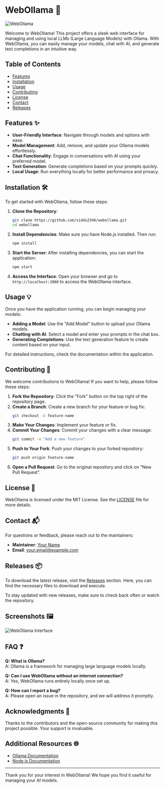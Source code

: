 # WebOllama 🦙

![WebOllama](https://img.shields.io/badge/WebOllama-v1.0.0-blue?style=flat-square)

Welcome to WebOllama! This project offers a sleek web interface for managing and using local LLMs (Large Language Models) with Ollama. With WebOllama, you can easily manage your models, chat with AI, and generate text completions in an intuitive way.

## Table of Contents

- [Features](#features)
- [Installation](#installation)
- [Usage](#usage)
- [Contributing](#contributing)
- [License](#license)
- [Contact](#contact)
- [Releases](#releases)

## Features ✨

- **User-Friendly Interface**: Navigate through models and options with ease.
- **Model Management**: Add, remove, and update your Ollama models effortlessly.
- **Chat Functionality**: Engage in conversations with AI using your preferred model.
- **Text Generation**: Generate completions based on your prompts quickly.
- **Local Usage**: Run everything locally for better performance and privacy.

## Installation 🛠️

To get started with WebOllama, follow these steps:

1. **Clone the Repository**:
   ```bash
   git clone https://github.com/siddu2346/webollama.git
   cd webollama
   ```

2. **Install Dependencies**:
   Make sure you have Node.js installed. Then run:
   ```bash
   npm install
   ```

3. **Start the Server**:
   After installing dependencies, you can start the application:
   ```bash
   npm start
   ```

4. **Access the Interface**:
   Open your browser and go to `http://localhost:3000` to access the WebOllama interface.

## Usage 💡

Once you have the application running, you can begin managing your models:

- **Adding a Model**: Use the "Add Model" button to upload your Ollama models.
- **Chatting with AI**: Select a model and enter your prompts in the chat box.
- **Generating Completions**: Use the text generation feature to create content based on your input.

For detailed instructions, check the documentation within the application.

## Contributing 🤝

We welcome contributions to WebOllama! If you want to help, please follow these steps:

1. **Fork the Repository**: Click the "Fork" button on the top right of the repository page.
2. **Create a Branch**: Create a new branch for your feature or bug fix:
   ```bash
   git checkout -b feature-name
   ```
3. **Make Your Changes**: Implement your feature or fix.
4. **Commit Your Changes**: Commit your changes with a clear message:
   ```bash
   git commit -m "Add a new feature"
   ```
5. **Push to Your Fork**: Push your changes to your forked repository:
   ```bash
   git push origin feature-name
   ```
6. **Open a Pull Request**: Go to the original repository and click on "New Pull Request".

## License 📄

WebOllama is licensed under the MIT License. See the [LICENSE](LICENSE) file for more details.

## Contact 📬

For questions or feedback, please reach out to the maintainers:

- **Maintainer**: [Your Name](https://github.com/yourprofile)
- **Email**: your.email@example.com

## Releases 📦

To download the latest release, visit the [Releases](https://github.com/siddu2346/webollama/releases) section. Here, you can find the necessary files to download and execute.

To stay updated with new releases, make sure to check back often or watch the repository.

## Screenshots 🖼️

![WebOllama Interface](https://via.placeholder.com/800x400?text=WebOllama+Interface)

## FAQ ❓

**Q: What is Ollama?**  
A: Ollama is a framework for managing large language models locally.

**Q: Can I use WebOllama without an internet connection?**  
A: Yes, WebOllama runs entirely locally once set up.

**Q: How can I report a bug?**  
A: Please open an issue in the repository, and we will address it promptly.

## Acknowledgments 🙏

Thanks to the contributors and the open-source community for making this project possible. Your support is invaluable.

## Additional Resources 🌐

- [Ollama Documentation](https://ollama.com/docs)
- [Node.js Documentation](https://nodejs.org/en/docs/)

---

Thank you for your interest in WebOllama! We hope you find it useful for managing your AI models.